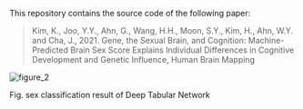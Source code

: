 This repository contains the source code of the following paper:

> Kim, K., Joo, Y.Y., Ahn, G., Wang, H.H., Moon, S.Y., Kim, H., Ahn, W.Y. and Cha, J., 2021. Gene, the Sexual Brain, and Cognition: Machine-Predicted Brain Sex Score Explains Individual Differences in Cognitive Development and Genetic Influence, Human Brain Mapping

![figure_2](https://user-images.githubusercontent.com/58503653/167752816-75b59444-2b63-4f28-86cd-7f6a2964955d.png) 

Fig. sex classification result of Deep Tabular Network
